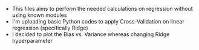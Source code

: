 * This files aims to perform the needed calculations on regression without using known modules
* I'm uploading basic Python codes to apply Cross-Validation on linear regression (specifically Ridge)
* I decided to plot the Bias vs. Variance whereas changing Ridge hyperparameter
